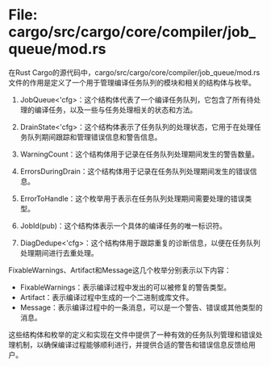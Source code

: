 # File: cargo/src/cargo/core/compiler/job_queue/mod.rs

在Rust Cargo的源代码中，cargo/src/cargo/core/compiler/job_queue/mod.rs文件的作用是定义了一个用于管理编译任务队列的模块和相关的结构体与枚举。

1. JobQueue<'cfg>：这个结构体代表了一个编译任务队列，它包含了所有待处理的编译任务，以及一些与任务处理相关的状态和方法。

2. DrainState<'cfg>：这个结构体表示了任务队列的处理状态，它用于在处理任务队列期间跟踪和管理错误信息和警告信息。

3. WarningCount：这个结构体用于记录在任务队列处理期间发生的警告数量。

4. ErrorsDuringDrain：这个结构体用于记录在任务队列处理期间发生的错误信息。

5. ErrorToHandle：这个枚举用于表示在任务队列处理期间需要处理的错误类型。

6. JobId(pub)：这个结构体表示一个具体的编译任务的唯一标识符。

7. DiagDedupe<'cfg>：这个结构体用于跟踪重复的诊断信息，以便在任务队列处理期间进行去重处理。

FixableWarnings、Artifact和Message这几个枚举分别表示以下内容：

- FixableWarnings：表示编译过程中发出的可以被修复的警告类型。
- Artifact：表示编译过程中生成的一个二进制或库文件。
- Message：表示编译过程中的一条消息，可以是一个警告、错误或其他类型的消息。

这些结构体和枚举的定义和实现在文件中提供了一种有效的任务队列管理和错误处理机制，以确保编译过程能够顺利进行，并提供合适的警告和错误信息反馈给用户。

